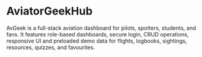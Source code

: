 # AviatorGeekHub
AvGeek is a full-stack aviation dashboard for pilots, spotters, students, and fans. It features role-based dashboards, secure login, CRUD operations, responsive UI and preloaded demo data for flights, logbooks, sightings, resources, quizzes, and favourites.
